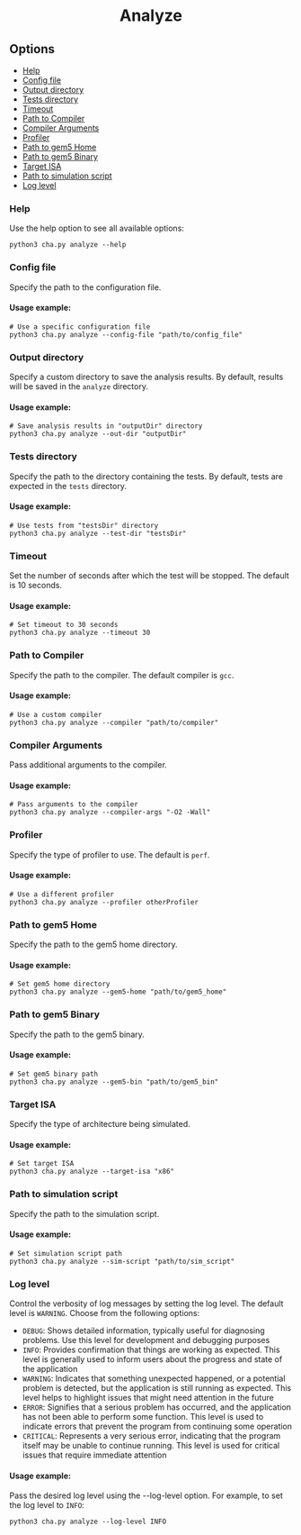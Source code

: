 <h1 align="center"> Analyze</h1>

## Options
- [Help](#help)
- [Config file](#config-file)
- [Output directory](#output-directory)
- [Tests directory](#tests-directory)
- [Timeout](#timeout)
- [Path to Compiler](#path-to-compiler)
- [Compiler Arguments](#compiler-arguments)
- [Profiler](#profiler)
- [Path to gem5 Home](#path-to-gem5-home)
- [Path to gem5 Binary](#path-to-gem5-binary)
- [Target ISA](#target-isa)
- [Path to simulation script](#path-to-simulation-script)
- [Log level](#log-level)

### Help
Use the help option to see all available options:
```shell
python3 cha.py analyze --help
```

### Config file
Specify the path to the configuration file.
#### Usage example:
```shell
# Use a specific configuration file
python3 cha.py analyze --config-file "path/to/config_file"
```

### Output directory
Specify a custom directory to save the analysis results. By default, results will be saved in the `analyze` directory.
#### Usage example:
```shell
# Save analysis results in "outputDir" directory
python3 cha.py analyze --out-dir "outputDir"
```

### Tests directory
Specify the path to the directory containing the tests. By default, tests are expected in the `tests` directory.
#### Usage example:
```shell
# Use tests from "testsDir" directory
python3 cha.py analyze --test-dir "testsDir"
```
### Timeout
Set the number of seconds after which the test will be stopped. The default is 10 seconds.
#### Usage example:
```shell
# Set timeout to 30 seconds
python3 cha.py analyze --timeout 30
```
### Path to Compiler
Specify the path to the compiler. The default compiler is `gcc`.
#### Usage example:
```shell
# Use a custom compiler
python3 cha.py analyze --compiler "path/to/compiler"
```

### Compiler Arguments
Pass additional arguments to the compiler.
#### Usage example:
```shell
# Pass arguments to the compiler
python3 cha.py analyze --compiler-args "-O2 -Wall"
```
### Profiler
Specify the type of profiler to use. The default is `perf`.
#### Usage example:
```shell
# Use a different profiler
python3 cha.py analyze --profiler otherProfiler
```

### Path to gem5 Home
Specify the path to the gem5 home directory.
#### Usage example:
```shell
# Set gem5 home directory
python3 cha.py analyze --gem5-home "path/to/gem5_home"
```
### Path to gem5 Binary
Specify the path to the gem5 binary.
#### Usage example:
```shell
# Set gem5 binary path
python3 cha.py analyze --gem5-bin "path/to/gem5_bin"
```
### Target ISA
Specify the type of architecture being simulated.
#### Usage example:
```shell
# Set target ISA
python3 cha.py analyze --target-isa "x86"
```
### Path to simulation script
Specify the path to the simulation script.
#### Usage example:
```shell
# Set simulation script path
python3 cha.py analyze --sim-script "path/to/sim_script"
```

### Log level
Control the verbosity of log messages by setting the log level. The default level is `WARNING`. Choose from the following options:
- `DEBUG`: Shows detailed information, typically useful for diagnosing problems. Use this level for development and debugging purposes
- `INFO`: Provides confirmation that things are working as expected. This level is generally used to inform users about the progress and state of the application
- `WARNING`: Indicates that something unexpected happened, or a potential problem is detected, but the application is still running as expected. This level helps to highlight issues that might need attention in the future
- `ERROR`: Signifies that a serious problem has occurred, and the application has not been able to perform some function. This level is used to indicate errors that prevent the program from continuing some operation
- `CRITICAL`: Represents a very serious error, indicating that the program itself may be unable to continue running. This level is used for critical issues that require immediate attention

#### Usage example:
Pass the desired log level using the --log-level option. For example, to set the log level to `INFO`:
```shell
python3 cha.py analyze --log-level INFO
```

